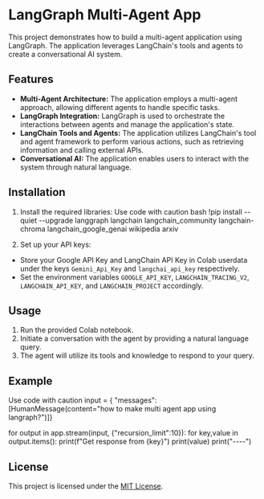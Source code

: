# LangGraph Multi-Agent App

This project demonstrates how to build a multi-agent application using LangGraph. The application leverages LangChain's tools and agents to create a conversational AI system.

## Features

* **Multi-Agent Architecture:** The application employs a multi-agent approach, allowing different agents to handle specific tasks.
* **LangGraph Integration:** LangGraph is used to orchestrate the interactions between agents and manage the application's state.
* **LangChain Tools and Agents:** The application utilizes LangChain's tool and agent framework to perform various actions, such as retrieving information and calling external APIs.
* **Conversational AI:** The application enables users to interact with the system through natural language.


## Installation

1. Install the required libraries:
Use code with caution
bash !pip install --quiet --upgrade langgraph langchain langchain_community langchain-chroma langchain_google_genai wikipedia arxiv

 
2. Set up your API keys:
* Store your Google API Key and LangChain API Key in Colab userdata under the keys `Gemini_Api_Key` and `langchai_api_key` respectively.
* Set the environment variables `GOOGLE_API_KEY`, `LANGCHAIN_TRACING_V2`, `LANGCHAIN_API_KEY`, and `LANGCHAIN_PROJECT` accordingly.

## Usage

1. Run the provided Colab notebook.
2. Initiate a conversation with the agent by providing a natural language query.
3. The agent will utilize its tools and knowledge to respond to your query.

## Example
Use code with caution
input = { "messages": [HumanMessage(content="how to make multi agent app using langraph?")]}

for output in app.stream(input, {"recursion_limit":10}): for key,value in output.items(): print(f"Get response from {key}") print(value) print("----")

## License

This project is licensed under the [MIT License](LICENSE).
